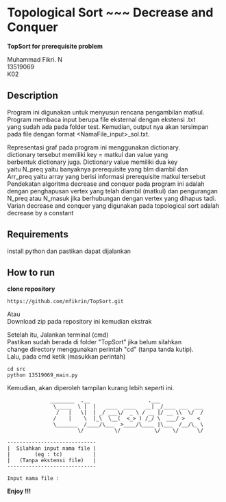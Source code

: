 # Topological Sort ~~~ Decrease and Conquer

**TopSort for prerequisite problem** 

Muhammad Fikri. N \
13519069 \
K02 

## Description
Program ini digunakan untuk menyusun rencana pengambilan matkul.  \
Program membaca input berupa file eksternal dengan ekstensi .txt  \
yang sudah ada pada folder test. Kemudian, output nya akan tersimpan \
pada file dengan format <NamaFile_input>_sol.txt. 

Representasi graf pada program ini menggunakan dictionary. \
dictionary tersebut memiliki key = matkul dan value yang \
berbentuk dictionary juga. Dictionary value memiliki dua key \
yaitu N_preq yaitu banyaknya prerequisite yang blm diambil dan \
Arr_preq yaitu array yang berisi informasi prerequisite matkul tersebut \
Pendekatan algoritma decrease and conquer pada program ini adalah \
dengan penghapusan vertex yang telah diambil (matkul) dan pengurangan \
N_preq atau N_masuk jika berhubungan dengan vertex yang dihapus tadi. \
Varian decrease and conquer yang digunakan pada topological sort adalah \
decrease by a constant

## Requirements
install python dan pastikan dapat dijalankan

## How to run
<b>clone repository </b>
```
https://github.com/mfikrin/TopSort.git
```
Atau\
Download zip pada repository ini kemudian ekstrak

Setelah itu, Jalankan terminal (cmd)\
Pastikan sudah berada di folder "TopSort" jika belum silahkan\
change directory menggunakan perintah "cd" (tanpa tanda kutip).\
Lalu, pada cmd ketik (masukkan perintah)

```
cd src
python 13519069_main.py
```
Kemudian, akan diperoleh tampilan kurang lebih seperti ini.
```
              ________  .__                   .___
               \_____  \ |  |   ____  ____   __| _/____ ___  ___
                /   |   \|  | _/ ___\/  _ \ / __ |/ __ \\  \/  /
               /    |    \  |_\  \__(  <_> ) /_/ \  ___/ >    <
               \_______  /____/\___  >____/\____ |\___  /__/\_ \
                       \/          \/           \/    \/      \/

-----------------------------
|  Silahkan input nama file |
|        (eg : tc)          |
|   (Tanpa ekstensi file)   |
-----------------------------

Input nama file :
```

 <b> Enjoy !!! </b>
